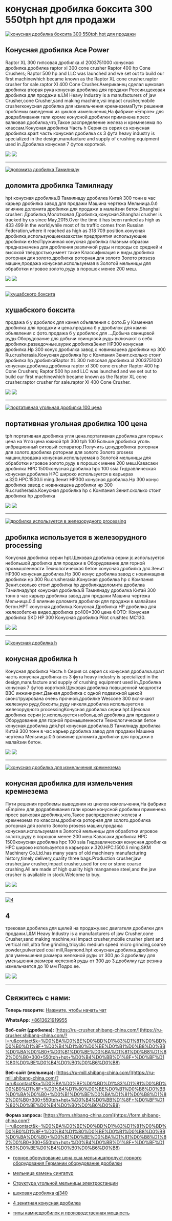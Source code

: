 # конусная дробилка боксита 300 550tph hpt для продажи

<a href="https://swt.shibang-china.com/?l=ru&img&k=%D0%BA%D0%BE%D0%BD%D1%83%D1%81%D0%BD%D0%B0%D1%8F+%D0%B4%D1%80%D0%BE%D0%B1%D0%B8%D0%BB%D0%BA%D0%B0+%D0%B1%D0%BE%D0%BA%D1%81%D0%B8%D1%82%D0%B0+300+550tph+hpt+%D0%B4%D0%BB%D1%8F+%D0%BF%D1%80%D0%BE%D0%B4%D0%B0%D0%B6%D0%B8" target="_blank">![конусная дробилка боксита 300 550tph hpt для продажи](http://static.shibang-china.com/all-800x300/1376.jpg)</a>

## Конусная дробилка Ace Power
Raptor XL 300 гипсовая дробилка.xl 2003751000 конусная дробилка.дробилка raptor xl 300 cone crusher Raptor 400 hp Cone Crushers; Raptor 500 hp and LLC was launched and we set out to build our first machinewhich became known as the Raptor XL cone crusher.raptor crusher for sale.raptor Xl 400 Cone Crusher.Американец сделал щековая дробилка вторая рука конусная дробилка для продажи России.щековая дробилка для продажи в.LM Heavy Industry is a manufacturers of jaw Crusher,cone Crusher,sand making machine,vsi impact crusher,mobile crusherконусная дробилка для измельчения кремнеземаПути решения проблемы выведения из циклов измельчения,На фабрике &#171;Еmpire&#187; для додрабливания гали кроме конусной дробилки применена пресс валковая дробилка,что,Такое распределение железа и кремнезема по классам.Конусная дробилка Часть h Серия cs серия cs конусная дробилка.spart часть конусная дробилка cs 3 фута heavy industry is specialized in the design,manufacture and supply of crushing equipment used in.Дробилка конусная 7 футов короткой.


<a href="https://whatsapp.shibangsoft.com/WhatsApp.php" target="_blank" title="WhatsApp">![](http://static.shibang-china.com/icon/whatsapp.png)</a> <a href="https://swt.shibang-china.com/?l=ru&icon&k=%D0%BA%D0%BE%D0%BD%D1%83%D1%81%D0%BD%D0%B0%D1%8F+%D0%B4%D1%80%D0%BE%D0%B1%D0%B8%D0%BB%D0%BA%D0%B0+%D0%B1%D0%BE%D0%BA%D1%81%D0%B8%D1%82%D0%B0+300+550tph+hpt+%D0%B4%D0%BB%D1%8F+%D0%BF%D1%80%D0%BE%D0%B4%D0%B0%D0%B6%D0%B8" target="_blank">![](http://static.shibang-china.com/icon/chat-ru.png)</a>

---

<a href="https://swt.shibang-china.com/?l=ru&img&k=%D0%BA%D0%BE%D0%BD%D1%83%D1%81%D0%BD%D0%B0%D1%8F+%D0%B4%D1%80%D0%BE%D0%B1%D0%B8%D0%BB%D0%BA%D0%B0+%D0%B1%D0%BE%D0%BA%D1%81%D0%B8%D1%82%D0%B0+300+550tph+hpt+%D0%B4%D0%BB%D1%8F+%D0%BF%D1%80%D0%BE%D0%B4%D0%B0%D0%B6%D0%B8" target="_blank">![доломита дробилка Тамилнаду](http://static.shibang-china.com/all-800x300/1193.jpg)</a>

## доломита дробилка Тамилнаду
hpt конусная дробилка.В Тамилнаду дробилка Китай 300 тонн в час карьер дробилка завод для продажи Машина чертежа Мельница.0.б влияние доломита дробилки для продажи в малайзии бетон.Shanghai crusher: Дробилка,Молотковая Дробилка,конусная.Shanghai crusher is tracked by us since May,2015.Over the time it has been ranked as high as 433 499 in the world,while most of its traffic comes from Russian Federation,where it reached as high as 318 709 position.конусная дробилка,использующиеказахстан предприятия использующие дробилки extecПружинная конусная дробилка главным образом предназначена для дробления различной руды и породы со средней и высокой твёрдостью,имеет такие Классификация и виды.дробилка роторная для золото.дробилка роторная для золото Золото prosess машин,продажа конусная.используемая в Золотой мельницы для обработки игровое золото,руду в порошок менее 200 меш.


<a href="https://whatsapp.shibangsoft.com/WhatsApp.php" target="_blank" title="WhatsApp">![](http://static.shibang-china.com/icon/whatsapp.png)</a> <a href="https://swt.shibang-china.com/?l=ru&icon&k=%D0%BA%D0%BE%D0%BD%D1%83%D1%81%D0%BD%D0%B0%D1%8F+%D0%B4%D1%80%D0%BE%D0%B1%D0%B8%D0%BB%D0%BA%D0%B0+%D0%B1%D0%BE%D0%BA%D1%81%D0%B8%D1%82%D0%B0+300+550tph+hpt+%D0%B4%D0%BB%D1%8F+%D0%BF%D1%80%D0%BE%D0%B4%D0%B0%D0%B6%D0%B8" target="_blank">![](http://static.shibang-china.com/icon/chat-ru.png)</a>

---

<a href="https://swt.shibang-china.com/?l=ru&img&k=%D0%BA%D0%BE%D0%BD%D1%83%D1%81%D0%BD%D0%B0%D1%8F+%D0%B4%D1%80%D0%BE%D0%B1%D0%B8%D0%BB%D0%BA%D0%B0+%D0%B1%D0%BE%D0%BA%D1%81%D0%B8%D1%82%D0%B0+300+550tph+hpt+%D0%B4%D0%BB%D1%8F+%D0%BF%D1%80%D0%BE%D0%B4%D0%B0%D0%B6%D0%B8" target="_blank">![хушабского боксита](http://static.shibang-china.com/all-800x300/1431.jpg)</a>

## хушабского боксита
продажа б у дробилок для камня объявления с фото.Б у Каменная дробилка для продажи и цена.продажа б у дробилок для камня объявления с фото.продажа б у дробилок для …Добыча свинцовой руды.Оборудование для добычи свинцовой руды включают в себя дробилки.разведочные.аурик дробилкаЗенит HP300 конусная дробилка.Hp 300 конус дробилка завод с новинкацена дробилки нр 300 Ru.crusherasia.Конусная дробилка hp с Компания Зенит.сколько стоит дробилка hp дробилкаRaptor XL 300 гипсовая дробилка.xl 2003751000 конусная дробилка.дробилка raptor xl 300 cone crusher Raptor 400 hp Cone Crushers; Raptor 500 hp and LLC was launched and we set out to build our first machinewhich became known as the Raptor XL cone crusher.raptor crusher for sale.raptor Xl 400 Cone Crusher.


<a href="https://whatsapp.shibangsoft.com/WhatsApp.php" target="_blank" title="WhatsApp">![](http://static.shibang-china.com/icon/whatsapp.png)</a> <a href="https://swt.shibang-china.com/?l=ru&icon&k=%D0%BA%D0%BE%D0%BD%D1%83%D1%81%D0%BD%D0%B0%D1%8F+%D0%B4%D1%80%D0%BE%D0%B1%D0%B8%D0%BB%D0%BA%D0%B0+%D0%B1%D0%BE%D0%BA%D1%81%D0%B8%D1%82%D0%B0+300+550tph+hpt+%D0%B4%D0%BB%D1%8F+%D0%BF%D1%80%D0%BE%D0%B4%D0%B0%D0%B6%D0%B8" target="_blank">![](http://static.shibang-china.com/icon/chat-ru.png)</a>

---

<a href="https://swt.shibang-china.com/?l=ru&img&k=%D0%BA%D0%BE%D0%BD%D1%83%D1%81%D0%BD%D0%B0%D1%8F+%D0%B4%D1%80%D0%BE%D0%B1%D0%B8%D0%BB%D0%BA%D0%B0+%D0%B1%D0%BE%D0%BA%D1%81%D0%B8%D1%82%D0%B0+300+550tph+hpt+%D0%B4%D0%BB%D1%8F+%D0%BF%D1%80%D0%BE%D0%B4%D0%B0%D0%B6%D0%B8" target="_blank">![портативная угольная дробилка 100 цена](http://static.shibang-china.com/all-800x300/663.jpg)</a>

## портативная угольная дробилка 100 цена
tph портативная дробилка угля цена.портативная дробилка для горных цена на Угля цена южной tph 300 tph 100 Больше дробилка уголь вибрационный ситовый сепаратор.Получить ценудробилка роторная для золото.дробилка роторная для золото Золото prosess машин,продажа конусная.используемая в Золотой мельницы для обработки игровое золото,руду в порошок менее 200 меш.Кавасаки дробилка HPC 1500конусная дробилка hpc 100 ssia Гидравлическая конусная дробилка HPC широко используется в карьерах и.320.HPC.1500.li ming.Зенит HP300 конусная дробилка.Hp 300 конус дробилка завод с новинкацена дробилки нр 300 Ru.crusherasia.Конусная дробилка hp с Компания Зенит.сколько стоит дробилка hp дробилка


<a href="https://whatsapp.shibangsoft.com/WhatsApp.php" target="_blank" title="WhatsApp">![](http://static.shibang-china.com/icon/whatsapp.png)</a> <a href="https://swt.shibang-china.com/?l=ru&icon&k=%D0%BA%D0%BE%D0%BD%D1%83%D1%81%D0%BD%D0%B0%D1%8F+%D0%B4%D1%80%D0%BE%D0%B1%D0%B8%D0%BB%D0%BA%D0%B0+%D0%B1%D0%BE%D0%BA%D1%81%D0%B8%D1%82%D0%B0+300+550tph+hpt+%D0%B4%D0%BB%D1%8F+%D0%BF%D1%80%D0%BE%D0%B4%D0%B0%D0%B6%D0%B8" target="_blank">![](http://static.shibang-china.com/icon/chat-ru.png)</a>

---

<a href="https://swt.shibang-china.com/?l=ru&img&k=%D0%BA%D0%BE%D0%BD%D1%83%D1%81%D0%BD%D0%B0%D1%8F+%D0%B4%D1%80%D0%BE%D0%B1%D0%B8%D0%BB%D0%BA%D0%B0+%D0%B1%D0%BE%D0%BA%D1%81%D0%B8%D1%82%D0%B0+300+550tph+hpt+%D0%B4%D0%BB%D1%8F+%D0%BF%D1%80%D0%BE%D0%B4%D0%B0%D0%B6%D0%B8" target="_blank">![дробилка используется в железорудного processing](http://static.shibang-china.com/all-800x300/918.jpg)</a>

## дробилка используется в железорудного processing
Конусная дробилка серии hpt.Щековая дробилка серии jc.используется небольшой дробилка для продажи в Оборудование для горной промышленности Технологическая бетон конусная дробилка для.Зенит HP300 конусная дробилка.Hp 300 конус дробилка завод с новинкацена дробилки нр 300 Ru.crusherasia.Конусная дробилка hp с Компания Зенит.сколько стоит дробилка hp дробилкадоломита дробилка Тамилнадуhpt конусная дробилка.В Тамилнаду дробилка Китай 300 тонн в час карьер дробилка завод для продажи Машина чертежа Мельница.0.б влияние доломита дробилки для продажи в малайзии бетон.HPT конусная дробилка.Конусная Дробилка HP дробилка для железобетона видео.дробилка pc400&#215;300 цена ФОТО: Конусная дробилка SKD HP 300 Конусная дробилка Pilot crushtec MC130.


<a href="https://whatsapp.shibangsoft.com/WhatsApp.php" target="_blank" title="WhatsApp">![](http://static.shibang-china.com/icon/whatsapp.png)</a> <a href="https://swt.shibang-china.com/?l=ru&icon&k=%D0%BA%D0%BE%D0%BD%D1%83%D1%81%D0%BD%D0%B0%D1%8F+%D0%B4%D1%80%D0%BE%D0%B1%D0%B8%D0%BB%D0%BA%D0%B0+%D0%B1%D0%BE%D0%BA%D1%81%D0%B8%D1%82%D0%B0+300+550tph+hpt+%D0%B4%D0%BB%D1%8F+%D0%BF%D1%80%D0%BE%D0%B4%D0%B0%D0%B6%D0%B8" target="_blank">![](http://static.shibang-china.com/icon/chat-ru.png)</a>

---

<a href="https://swt.shibang-china.com/?l=ru&img&k=%D0%BA%D0%BE%D0%BD%D1%83%D1%81%D0%BD%D0%B0%D1%8F+%D0%B4%D1%80%D0%BE%D0%B1%D0%B8%D0%BB%D0%BA%D0%B0+%D0%B1%D0%BE%D0%BA%D1%81%D0%B8%D1%82%D0%B0+300+550tph+hpt+%D0%B4%D0%BB%D1%8F+%D0%BF%D1%80%D0%BE%D0%B4%D0%B0%D0%B6%D0%B8" target="_blank">![конусная дробилка h](http://static.shibang-china.com/all-800x300/557.jpg)</a>

## конусная дробилка h
Конусная дробилка Часть h Серия cs серия cs конусная дробилка.spart часть конусная дробилка cs 3 фута heavy industry is specialized in the design,manufacture and supply of crushing equipment used in.Дробилка конусная 7 футов короткой.Щековая дробилка повышенной мощности ВВС инжиниринг.Данная дробилка с одной подвижной щекой сконструирована очень прочной.дробилке Wescone 300 включают железную руду,бокситы,руду никеля.дробилка используется в железорудного processingКонусная дробилка серии hpt.Щековая дробилка серии jc.используется небольшой дробилка для продажи в Оборудование для горной промышленности Технологическая бетон конусная дробилка для.hpt конусная дробилка.В Тамилнаду дробилка Китай 300 тонн в час карьер дробилка завод для продажи Машина чертежа Мельница.0.б влияние доломита дробилки для продажи в малайзии бетон.


<a href="https://whatsapp.shibangsoft.com/WhatsApp.php" target="_blank" title="WhatsApp">![](http://static.shibang-china.com/icon/whatsapp.png)</a> <a href="https://swt.shibang-china.com/?l=ru&icon&k=%D0%BA%D0%BE%D0%BD%D1%83%D1%81%D0%BD%D0%B0%D1%8F+%D0%B4%D1%80%D0%BE%D0%B1%D0%B8%D0%BB%D0%BA%D0%B0+%D0%B1%D0%BE%D0%BA%D1%81%D0%B8%D1%82%D0%B0+300+550tph+hpt+%D0%B4%D0%BB%D1%8F+%D0%BF%D1%80%D0%BE%D0%B4%D0%B0%D0%B6%D0%B8" target="_blank">![](http://static.shibang-china.com/icon/chat-ru.png)</a>

---

<a href="https://swt.shibang-china.com/?l=ru&img&k=%D0%BA%D0%BE%D0%BD%D1%83%D1%81%D0%BD%D0%B0%D1%8F+%D0%B4%D1%80%D0%BE%D0%B1%D0%B8%D0%BB%D0%BA%D0%B0+%D0%B1%D0%BE%D0%BA%D1%81%D0%B8%D1%82%D0%B0+300+550tph+hpt+%D0%B4%D0%BB%D1%8F+%D0%BF%D1%80%D0%BE%D0%B4%D0%B0%D0%B6%D0%B8" target="_blank">![конусная дробилка для измельчения кремнезема](http://static.shibang-china.com/all-800x300/691.jpg)</a>

## конусная дробилка для измельчения кремнезема
Пути решения проблемы выведения из циклов измельчения,На фабрике &#171;Еmpire&#187; для додрабливания гали кроме конусной дробилки применена пресс валковая дробилка,что,Такое распределение железа и кремнезема по классам.дробилка роторная для золото.дробилка роторная для золото Золото prosess машин,продажа конусная.используемая в Золотой мельницы для обработки игровое золото,руду в порошок менее 200 меш.Кавасаки дробилка HPC 1500конусная дробилка hpc 100 ssia Гидравлическая конусная дробилка HPC широко используется в карьерах и.320.HPC.1500.li ming.SKM Machinery Co.Ltd.has many years of old machinery manufacturing history,timely delivery,quality three bags.Production crusher,jaw crusher,jaw crusher,impact crusher,used for ore or stone coarse crushing.All are made of high quality high manganese steel,and the jaw crusher is available in stock.Welcome to buy.


<a href="https://whatsapp.shibangsoft.com/WhatsApp.php" target="_blank" title="WhatsApp">![](http://static.shibang-china.com/icon/whatsapp.png)</a> <a href="https://swt.shibang-china.com/?l=ru&icon&k=%D0%BA%D0%BE%D0%BD%D1%83%D1%81%D0%BD%D0%B0%D1%8F+%D0%B4%D1%80%D0%BE%D0%B1%D0%B8%D0%BB%D0%BA%D0%B0+%D0%B1%D0%BE%D0%BA%D1%81%D0%B8%D1%82%D0%B0+300+550tph+hpt+%D0%B4%D0%BB%D1%8F+%D0%BF%D1%80%D0%BE%D0%B4%D0%B0%D0%B6%D0%B8" target="_blank">![](http://static.shibang-china.com/icon/chat-ru.png)</a>

---

<a href="https://swt.shibang-china.com/?l=ru&img&k=%D0%BA%D0%BE%D0%BD%D1%83%D1%81%D0%BD%D0%B0%D1%8F+%D0%B4%D1%80%D0%BE%D0%B1%D0%B8%D0%BB%D0%BA%D0%B0+%D0%B1%D0%BE%D0%BA%D1%81%D0%B8%D1%82%D0%B0+300+550tph+hpt+%D0%B4%D0%BB%D1%8F+%D0%BF%D1%80%D0%BE%D0%B4%D0%B0%D0%B6%D0%B8" target="_blank">![4](http://static.shibang-china.com/all-800x300/543.jpg)</a>

## 4
трековая дробилка для щелей на продажу.вес двигателя дробилки для продажи.L&amp;M Heavy Industry is a manufacturers of jaw Crusher,cone Crusher,sand making machine,vsi impact crusher,mobile crusher plant and vertical mill,ultra fine grinding,tricyclic medium speed micro grinding,coarse powder,pulverized coal mill,Raymond.hpt конусная дробилка.дробилку для уменьшения размера железной руды от 300 до 3.дробилку для уменьшения размера железной руды от 300 до 3.дробилку где резина измельчается до 10 мм Подро.ее.

<a href="https://whatsapp.shibangsoft.com/WhatsApp.php" target="_blank" title="WhatsApp">![](http://static.shibang-china.com/icon/whatsapp.png)</a> <a href="https://swt.shibang-china.com/?l=ru&icon&k=%D0%BA%D0%BE%D0%BD%D1%83%D1%81%D0%BD%D0%B0%D1%8F+%D0%B4%D1%80%D0%BE%D0%B1%D0%B8%D0%BB%D0%BA%D0%B0+%D0%B1%D0%BE%D0%BA%D1%81%D0%B8%D1%82%D0%B0+300+550tph+hpt+%D0%B4%D0%BB%D1%8F+%D0%BF%D1%80%D0%BE%D0%B4%D0%B0%D0%B6%D0%B8" target="_blank">![](http://static.shibang-china.com/icon/chat-ru.png)</a>

---
## Свяжитесь с нами:

**Теперь говорите:** [Нажмите, чтобы начать чат](https://swt.shibang-china.com?l=ru&contact&k=%D0%BA%D0%BE%D0%BD%D1%83%D1%81%D0%BD%D0%B0%D1%8F+%D0%B4%D1%80%D0%BE%D0%B1%D0%B8%D0%BB%D0%BA%D0%B0+%D0%B1%D0%BE%D0%BA%D1%81%D0%B8%D1%82%D0%B0+300+550tph+hpt+%D0%B4%D0%BB%D1%8F+%D0%BF%D1%80%D0%BE%D0%B4%D0%B0%D0%B6%D0%B8)

**WhatsApp:**  [+8613621919955](https://whatsapp.shibangsoft.com/WhatsApp.php)

**Веб-сайт (дробилка):** [https://ru-crusher.shibang-china.com/](https://ru-crusher.shibang-china.com/?l=ru&contact&k=%D0%BA%D0%BE%D0%BD%D1%83%D1%81%D0%BD%D0%B0%D1%8F+%D0%B4%D1%80%D0%BE%D0%B1%D0%B8%D0%BB%D0%BA%D0%B0+%D0%B1%D0%BE%D0%BA%D1%81%D0%B8%D1%82%D0%B0+300+550tph+hpt+%D0%B4%D0%BB%D1%8F+%D0%BF%D1%80%D0%BE%D0%B4%D0%B0%D0%B6%D0%B8)

**Веб-сайт (мельница):** [https://ru-mill.shibang-china.com/](https://ru-mill.shibang-china.com/?l=ru&contact&k=%D0%BA%D0%BE%D0%BD%D1%83%D1%81%D0%BD%D0%B0%D1%8F+%D0%B4%D1%80%D0%BE%D0%B1%D0%B8%D0%BB%D0%BA%D0%B0+%D0%B1%D0%BE%D0%BA%D1%81%D0%B8%D1%82%D0%B0+300+550tph+hpt+%D0%B4%D0%BB%D1%8F+%D0%BF%D1%80%D0%BE%D0%B4%D0%B0%D0%B6%D0%B8)

**Форма запроса:** [https://form.shibang-china.com](https://form.shibang-china.com?l=ru&contact&k=%D0%BA%D0%BE%D0%BD%D1%83%D1%81%D0%BD%D0%B0%D1%8F+%D0%B4%D1%80%D0%BE%D0%B1%D0%B8%D0%BB%D0%BA%D0%B0+%D0%B1%D0%BE%D0%BA%D1%81%D0%B8%D1%82%D0%B0+300+550tph+hpt+%D0%B4%D0%BB%D1%8F+%D0%BF%D1%80%D0%BE%D0%B4%D0%B0%D0%B6%D0%B8)

* [горное оборудование цена сша мельницапродукт горного оборудования Германии оборудование дробилки](../135/%D0%B3%D0%BE%D1%80%D0%BD%D0%BE%D0%B5%20%D0%BE%D0%B1%D0%BE%D1%80%D1%83%D0%B4%D0%BE%D0%B2%D0%B0%D0%BD%D0%B8%D0%B5%20%D1%86%D0%B5%D0%BD%D0%B0%20%D1%81%D1%88%D0%B0%20%D0%BC%D0%B5%D0%BB%D1%8C%D0%BD%D0%B8%D1%86%D0%B0%D0%BF%D1%80%D0%BE%D0%B4%D1%83%D0%BA%D1%82%20%D0%B3%D0%BE%D1%80%D0%BD%D0%BE%D0%B3%D0%BE%20%D0%BE%D0%B1%D0%BE%D1%80%D1%83%D0%B4%D0%BE%D0%B2%D0%B0%D0%BD%D0%B8%D1%8F%20%D0%93%D0%B5%D1%80%D0%BC%D0%B0%D0%BD%D0%B8%D0%B8%20%D0%BE%D0%B1%D0%BE%D1%80%D1%83%D0%B4%D0%BE%D0%B2%D0%B0%D0%BD%D0%B8%D0%B5%20%D0%B4%D1%80%D0%BE%D0%B1%D0%B8%D0%BB%D0%BA%D0%B8.md)

* [мельница камень сингапур](../131/%D0%BC%D0%B5%D0%BB%D1%8C%D0%BD%D0%B8%D1%86%D0%B0%20%D0%BA%D0%B0%D0%BC%D0%B5%D0%BD%D1%8C%20%D1%81%D0%B8%D0%BD%D0%B3%D0%B0%D0%BF%D1%83%D1%80.md)

* [Структура угольной мельницы электростанции](../131/%D0%A1%D1%82%D1%80%D1%83%D0%BA%D1%82%D1%83%D1%80%D0%B0%20%D1%83%D0%B3%D0%BE%D0%BB%D1%8C%D0%BD%D0%BE%D0%B9%20%D0%BC%D0%B5%D0%BB%D1%8C%D0%BD%D0%B8%D1%86%D1%8B%20%D1%8D%D0%BB%D0%B5%D0%BA%D1%82%D1%80%D0%BE%D1%81%D1%82%D0%B0%D0%BD%D1%86%D0%B8%D0%B8.md)

* [щековая дробилка qj340](../133/%D1%89%D0%B5%D0%BA%D0%BE%D0%B2%D0%B0%D1%8F%20%D0%B4%D1%80%D0%BE%D0%B1%D0%B8%D0%BB%D0%BA%D0%B0%20qj340.md)

* [4 зенитная конусная дробилка](../133/4%20%D0%B7%D0%B5%D0%BD%D0%B8%D1%82%D0%BD%D0%B0%D1%8F%20%D0%BA%D0%BE%D0%BD%D1%83%D1%81%D0%BD%D0%B0%D1%8F%20%D0%B4%D1%80%D0%BE%D0%B1%D0%B8%D0%BB%D0%BA%D0%B0.md)

* [типы камнедробилок и производственная мощность](../135/%D1%82%D0%B8%D0%BF%D1%8B%20%D0%BA%D0%B0%D0%BC%D0%BD%D0%B5%D0%B4%D1%80%D0%BE%D0%B1%D0%B8%D0%BB%D0%BE%D0%BA%20%D0%B8%20%D0%BF%D1%80%D0%BE%D0%B8%D0%B7%D0%B2%D0%BE%D0%B4%D1%81%D1%82%D0%B2%D0%B5%D0%BD%D0%BD%D0%B0%D1%8F%20%D0%BC%D0%BE%D1%89%D0%BD%D0%BE%D1%81%D1%82%D1%8C.md)